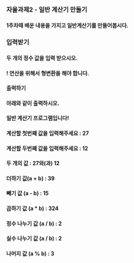### 자율과제2 - 일반 계산기 만들기
#### 1주차때 배운 내용을 가지고 일반계산기를 만들어봅시다.

### 입력받기
#### 두 개의 정수 값을 입력 받으시오.
#### ! 연산을 위해서 형변환을 해야 합니다.

#### 출력하기
#### 아래와 같이 출력하시오.


#### 일반 계산기 프로그램입니다!
#### 계산할 첫번째 값을 입력해주세요 : 27
#### 계산할 두번째 값을 입력해주세요 : 12

#### 두 개의 값 : 27와(과) 12

#### 더하기 값(a + b) : 39
#### 빼기 값 (a - b) : 15
#### 곱하기 값 (a * b) : 324
#### 정수 나누기 값 (a / b) : 2
#### 실수 나누기 값 (a / b) : 2
#### 나머지 값 (a % b) : 3
